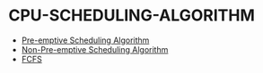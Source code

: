 # CPU-SCHEDULING-ALGORITHM

* [Pre-emptive Scheduling Algorithm](Algorithm/Pre-emptive-Scheduling/pre-emptive-scheduling.c)
* [Non-Pre-emptive Scheduling Algorithm](Algorithm/Non-Pre-emptive-Scheduling/non-pre-emptive-scheduling.c)
* [FCFS](Algorithm/FCFS/fcfs.c)
